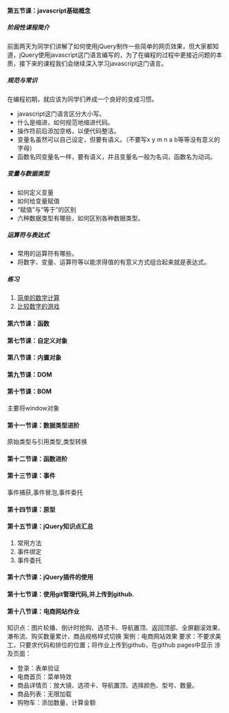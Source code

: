 #### 第五节课：javascript基础概念

##### 阶段性课程简介
前面两天为同学们讲解了如何使用jQuery制作一些简单的网页效果，但大家都知道，jQuery使用javascript这门语言编写的，为了在编程的过程中更接近问题的本质，接下来的课程我们会继续深入学习javascript这门语言。

##### 规范与常识
在编程初期，就应该为同学们养成一个良好的变成习惯。
+ javascript这门语言区分大小写。
+ 什么是缩进，如何规范地缩进代码。
+ 操作符前后添加空格，以便代码整洁。
+ 变量名虽然可以自己设定，但要有语义。（不要写x y m n a b等等没有意义的字母）
+ 函数名同变量名一样，要有语义，并且变量名一般为名词，函数名为动词。

##### 变量与数据类型
+ 如何定义变量
+ 如何给变量赋值
+ “赋值”与“等于”的区别
+ 六种数据类型有哪些，如何区别各种数据类型。

##### 运算符与表达式
+ 常用的运算符有哪些。
+ 将数字、变量、运算符等以能求得值的有意义方式组合起来就是表达式。

##### 练习
1. [简单的数学计算]()
2. [比较数字的游戏]()

#### 第六节课：函数

#### 第七节课：自定义对象

#### 第八节课：内置对象

#### 第九节课：DOM 

#### 第十节课：BOM 
主要将window对象

#### 第十一节课：数据类型进阶
原始类型与引用类型,类型转换

#### 第十二节课：函数进阶

#### 第十三节课：事件
事件捕获,事件冒泡,事件委托

#### 第十四节课：原型

#### 第十五节课：jQuery知识点汇总
1. 常用方法
2. 事件绑定
3. 事件委托

#### 第十六节课：jQuery插件的使用

#### 第十七节课：使用git管理代码,并上传到github.

#### 第十八节课：电商网站作业
知识点：图片轮播、倒计时抢购、选项卡、导航置顶、返回顶部、全屏翻滚效果、瀑布流、购买数量累计、商品规格样式切换
案例：电商网站效果
要求：不要求美工，只要求代码和排位的位置；将作业上传到github，在github pages中显示
涉及页面：
+ 登录：表单验证
+ 电商首页：菜单特效
+ 商品详情页：放大镜、选项卡、导航置顶、选择颜色、型号、数量。
+ 商品列表：无限加载
+ 购物车：添加数量、计算金额
